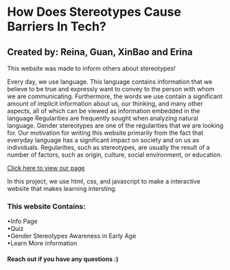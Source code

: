 <h1>How Does Stereotypes Cause Barriers In Tech? </h1>

<h2>Created by: Reina, Guan, XinBao and Erina</h2>
This website was made to inform others about stereotypes!
<p>
Every day, we use language. This language contains information that we believe to be true and expressly want to convey to the person with whom we are communicating. Furthermore, the words we use contain a significant amount of implicit information about us, our thinking, and many other aspects, all of which can be viewed as information embedded in the language Regularities are frequently sought when analyzing natural language. Gender stereotypes are one of the regularities that we are looking for. Our motivation for writing this website primarily from the fact that everyday language has a significant impact on society and on us as individuals. Regularities, such as stereotypes, are usually the result of a number of factors, such as origin, culture, social environment, or education.   </p>

<a href="https://c342f843-2d3a-468a-9ead-29e01e60c020-00-3k4wgtml89skx.kirk.replit.dev/">Click here to view our page</a>
 <p> In this project, we use html, css, and javascript to make a interactive website that makes learning intersting. </p>
 <h3>This website Contains: </h3> 
 •Info Page<br>
 •Quiz<br>
 •Gender Stereotypes Awareness in Early Age<br>
 •Learn More information<br>
 

<h4> Reach out if you have any questions :) </h4>

